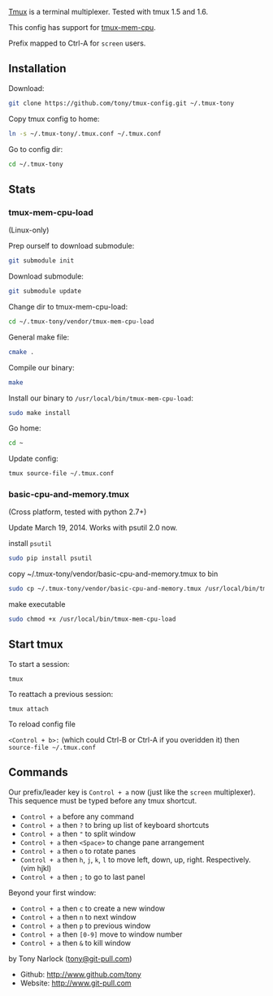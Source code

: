 [Tmux](http://tmux.sourceforge.net/) is a terminal multiplexer. Tested with tmux 1.5 and 1.6.

This config has support for [tmux-mem-cpu](http://github.com/thewtex/tmux-mem-cpu-load).

Prefix mapped to Ctrl-A for `screen` users.

Installation
------------

  Download:

```bash
git clone https://github.com/tony/tmux-config.git ~/.tmux-tony
```

  Copy tmux config to home:

```bash
ln -s ~/.tmux-tony/.tmux.conf ~/.tmux.conf
```

  Go to config dir:

```bash
cd ~/.tmux-tony
```

Stats
-----

### tmux-mem-cpu-load

(Linux-only)

  Prep ourself to download submodule:

```bash
git submodule init
```

  Download submodule:

```bash
git submodule update
```

  Change dir to tmux-mem-cpu-load:

```bash
cd ~/.tmux-tony/vendor/tmux-mem-cpu-load
```

  General make file:

```bash
cmake .
```

  Compile our binary:

```bash
make
```

  Install our binary to `/usr/local/bin/tmux-mem-cpu-load`:

```bash
sudo make install
```

  Go home:

```bash
cd ~
```

  Update config:

```bash
tmux source-file ~/.tmux.conf
```

### basic-cpu-and-memory.tmux

(Cross platform, tested with python 2.7+)

Update March 19, 2014. Works with psutil 2.0 now.

  install ``psutil``

```bash
sudo pip install psutil
```

  copy ~/.tmux-tony/vendor/basic-cpu-and-memory.tmux to bin

```bash
sudo cp ~/.tmux-tony/vendor/basic-cpu-and-memory.tmux /usr/local/bin/tmux-mem-cpu-load
```

  make executable

```bash
sudo chmod +x /usr/local/bin/tmux-mem-cpu-load
```

Start tmux
----------

  To start a session:

  `tmux`

  To reattach a previous session:

  `tmux attach`

  To reload config file

  `<Control + b>:` (which could Ctrl-B or Ctrl-A if you overidden it) then `source-file ~/.tmux.conf`

Commands
--------

  Our prefix/leader key is `Control + a` now (just like the `screen` multiplexer). This sequence must be typed before any tmux shortcut.

  * `Control + a` before any command
  * `Control + a` then `?` to bring up list of keyboard shortcuts
  * `Control + a` then `"` to split window
  * `Control + a` then `<Space>` to change pane arrangement
  * `Control + a` then `o` to rotate panes
  * `Control + a` then `h`, `j`, `k`, `l` to move left, down, up, right. Respectively. (vim hjkl)
  * `Control + a` then `;` to go to last panel

  Beyond your first window:

  * `Control + a` then `c` to create a new window
  * `Control + a` then `n` to next window
  * `Control + a` then `p` to previous window
  * `Control + a` then `[0-9]` move to window number
  * `Control + a` then `&` to kill window


by Tony Narlock (tony@git-pull.com)

* Github: http://www.github.com/tony
* Website: http://www.git-pull.com
